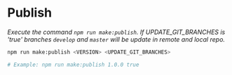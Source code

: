 # Publish

_Execute the command `npm run make:publish`. If UPDATE_GIT_BRANCHES is 'true' branches `develop` and `master` will be update in remote and local repo._

```bash
npm run make:publish <VERSION> <UPDATE_GIT_BRANCHES>

# Example: npm run make:publish 1.0.0 true
```
